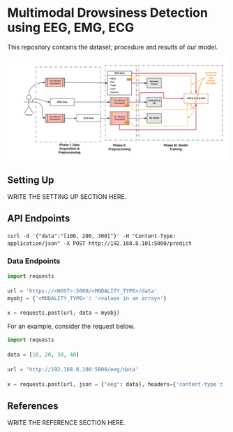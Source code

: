 # Multimodal Drowsiness Detection using EEG, EMG, ECG

This repository contains the dataset, procedure and results of our model.

<div align="center">
    <img src="docs/architecture.png" />
</div> 

## Setting Up

WRITE THE SETTING UP SECTION HERE.

## API Endpoints

``curl -d '{"data":"[100, 200, 300]"}' -H "Content-Type: application/json" -X POST http://192.168.8.101:5000/predict``

### Data Endpoints

```python
import requests

url = 'https://<HOST>:5000/<MODALITY_TYPE>/data'
myobj = {'<MODALITY_TYPE>': '<values in an array>'}

x = requests.post(url, data = myobj)
```

For an example, consider the request below.

```python
import requests

data = [10, 20, 30, 40]

url = 'http://192.168.8.100:5000/eeg/data'

x = requests.post(url, json = {"eeg": data}, headers={'content-type': 'application/json', 'Accept': 'application/json'})
```

## References 

WRITE THE REFERENCE SECTION HERE.